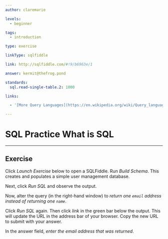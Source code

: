 ```yaml
---
author: claremarie

levels:
  - beginner

tags:
  - introduction

type: exercise

linkType: sqlfiddle

link: http://sqlfiddle.com/#!9/b6963e/1

answer: kermit@thefrog.pond

standards:
  sql.read-single-table.2: 1000

links:

  - '[More Query Languages](https://en.wikipedia.org/wiki/Query_language){website}'

---
```


# SQL Practice What is SQL

---
## Exercise

Click *Launch Exercise* below to open a SQLFiddle. Run *Build Schema*. This creates and populates a simple user management database.

Next, click *Run SQL* and observe the output.

Now, alter the query (in the right-hand window) to *return one `email` address instead of returning one `name`*.

Click *Run SQL* again. Then click *link* in the green bar below the output. This will update the URL in the address bar of your browser. Copy the new URL to submit with your answer.

In the answer field, *enter the email address that was returned*.
